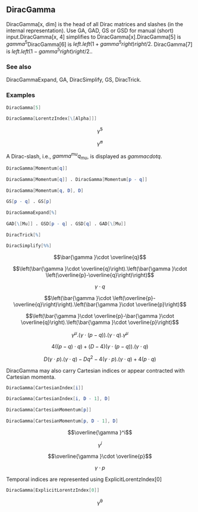 ##  DiracGamma 

DiracGamma[x, dim] is the head of all Dirac matrices and slashes (in the internal representation). Use GA, GAD, GS or GSD for manual (short) input.DiracGamma[x, 4] simplifies to DiracGamma[x].DiracGamma[5] is $gamma ^5$DiracGamma[6] is $left.left(1+gamma ^5right)right/2.$ DiracGamma[7] is $left.left(1-gamma ^5right)right/2.$.

###  See also 

DiracGammaExpand, GA, DiracSimplify, GS, DiracTrick.

###  Examples 

```mathematica
DiracGamma[5] 
 
DiracGamma[LorentzIndex[\[Alpha]]]
```

$$\bar{\gamma }^5$$

$$\bar{\gamma }^{\alpha }$$

A Dirac-slash, i.e., $gamma ^{mu }q_{mu }$, is displayed as $gamma cdot q$.

```mathematica
DiracGamma[Momentum[q]] 
 
DiracGamma[Momentum[q]] . DiracGamma[Momentum[p - q]] 
 
DiracGamma[Momentum[q, D], D] 
 
GS[p - q] . GS[p] 
 
DiracGammaExpand[%] 
 
GAD[\[Mu]] . GSD[p - q] . GSD[q] . GAD[\[Mu]] 
 
DiracTrick[%] 
 
DiracSimplify[%%]
```

$$\bar{\gamma }\cdot \overline{q}$$

$$\left(\bar{\gamma }\cdot \overline{q}\right).\left(\bar{\gamma }\cdot \left(\overline{p}-\overline{q}\right)\right)$$

$$\gamma \cdot q$$

$$\left(\bar{\gamma }\cdot \left(\overline{p}-\overline{q}\right)\right).\left(\bar{\gamma }\cdot \overline{p}\right)$$

$$\left(\bar{\gamma }\cdot \overline{p}-\bar{\gamma }\cdot \overline{q}\right).\left(\bar{\gamma }\cdot \overline{p}\right)$$

$$\gamma ^{\mu }.(\gamma \cdot (p-q)).(\gamma \cdot q).\gamma ^{\mu }$$

$$4 ((p-q)\cdot q)+(D-4) (\gamma \cdot (p-q)).(\gamma \cdot q)$$

$$D (\gamma \cdot p).(\gamma \cdot q)-D q^2-4 (\gamma \cdot p).(\gamma \cdot q)+4 (p\cdot q)$$

DiracGamma may also carry Cartesian indices or appear contracted with Cartesian momenta.

```mathematica
DiracGamma[CartesianIndex[i]] 
 
DiracGamma[CartesianIndex[i, D - 1], D] 
 
DiracGamma[CartesianMomentum[p]] 
 
DiracGamma[CartesianMomentum[p, D - 1], D]
```

$$\overline{\gamma }^i$$

$$\gamma ^i$$

$$\overline{\gamma }\cdot \overline{p}$$

$$\gamma \cdot p$$

Temporal indices are represented using ExplicitLorentzIndex[0]

```mathematica
DiracGamma[ExplicitLorentzIndex[0]]
```

$$\bar{\gamma }^0$$